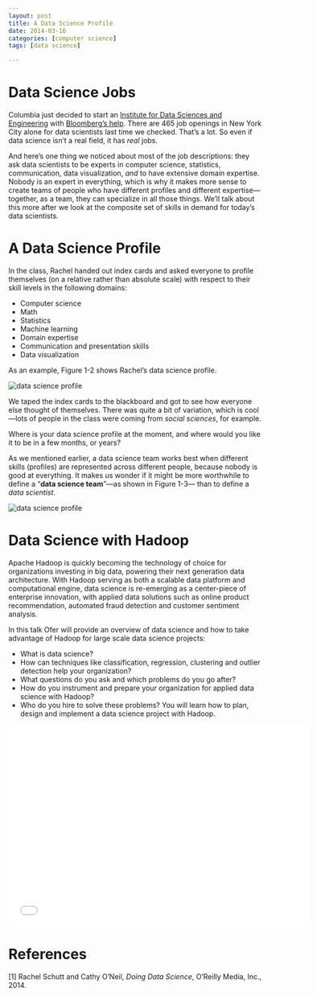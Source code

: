 ```yaml
---
layout: post
title: A Data Science Profile
date: 2014-03-16
categories: [computer science]
tags: [data science]

---
```


# Data Science Jobs

Columbia just decided to start an [Institute for Data Sciences and Engineering](http://idse.columbia.edu) with [Bloomberg’s help](http://mikebloomberg.com/index.cfm?objectid=D867EFB0-C29C-7CA2-F4B1FEBC8B06249D). There are 465 job openings in New York City alone for data scientists last time we checked. That’s a lot. So even if data science isn’t a real field, it has *real* jobs.


And here’s one thing we noticed about most of the job descriptions: they ask data scientists to be experts in computer science, statistics, communication, data visualization, *and* to have extensive domain expertise. Nobody is an expert in everything, which is why it makes more sense to create teams of people who have different profiles and different expertise—together, as a team, they can specialize in all those things. We’ll talk about this more after we look at the composite set of skills in demand for today’s data scientists.

# A Data Science Profile

In the class, Rachel handed out index cards and asked everyone to profile themselves (on a relative rather than absolute scale) with respect to their skill levels in the following domains:


* Computer science
* Math
* Statistics
* Machine learning
* Domain expertise
* Communication and presentation skills
* Data visualization


As an example, Figure 1-2 shows Rachel’s data science profile.


![data science profile](http://sungsoo.github.com/images/data-science-profile.png)

We taped the index cards to the blackboard and got to see how everyone else thought of themselves. There was quite a bit of variation, which is cool—lots of people in the class were coming from *social sciences*, for example.


Where is your data science profile at the moment, and where would you like it to be in a few months, or years?


As we mentioned earlier, a data science team works best when different skills (profiles) are represented across different people, because nobody is good at everything. It makes us wonder if it might be more worthwhile to define a “**data science team**”—as shown in Figure 1-3— than to define a *data scientist*.

![data science profile](http://sungsoo.github.com/images/data-science-team-profile.png)

# Data Science with Hadoop

Apache Hadoop is quickly becoming the technology of choice for organizations investing in big data, powering their next generation data architecture. With Hadoop serving as both a scalable data platform and computational engine, data science is re-emerging as a center-piece of enterprise innovation, with applied data solutions such as online product recommendation, automated fraud detection and customer sentiment analysis. 

In this talk Ofer will provide an overview of data science and how to take advantage of Hadoop for large scale data science projects: 

* What is data science? 
* How can techniques like classification, regression, clustering and outlier detection help your organization? 
* What questions do you ask and which problems do you go after? 
* How do you instrument and prepare your organization for applied data science with Hadoop? 
* Who do you hire to solve these problems? You will learn how to plan, design and implement a data science project with Hadoop.

<iframe width="600" height="400" src="//www.youtube.com/embed/sFtkYKd7z5I" frameborder="0" allowfullscreen></iframe>




# References
[1] Rachel Schutt and Cathy O’Neil, *Doing Data Science*, O’Reilly Media, Inc., 2014.
